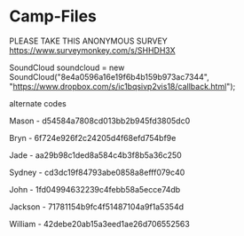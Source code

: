 # Camp-Files

PLEASE TAKE THIS ANONYMOUS SURVEY
https://www.surveymonkey.com/s/SHHDH3X

SoundCloud soundcloud = new SoundCloud("8e4a0596a16e19f6b4b159b973ac7344", "https://www.dropbox.com/s/ic1bqsivp2vis18/callback.html");


alternate codes

Mason - d54584a7808cd013bb2b945fd3805dc0

Bryn - 6f724e926f2c24205d4f68efd754bf9e

Jade - aa29b98c1ded8a584c4b3f8b5a36c250

Sydney - cd3dc19f84793abe0858a8efff079c40

John - 1fd04994632239c4febb58a5ecce74db

Jackson - 71781154b9fc4f51487104a9f1a5354d

William - 42debe20ab15a3eed1ae26d706552563

